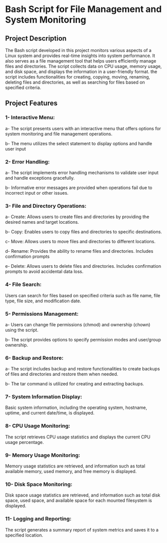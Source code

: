 # Bash Script for File Management and System Monitoring

## Project Description

The Bash script developed in this project monitors various aspects of a Linux system and provides real-time insights into system performance. It also serves as a file management tool that helps users efficiently manage files and directories. The script collects data on CPU usage, memory usage, and disk space, and displays the information in a user-friendly format. the script includes functionalities for creating, copying, moving, renaming, deleting files and directories, as well as searching for files based on specified criteria.


## Project Features

### 1- Interactive Menu:
    
a- The script presents users with an interactive menu that offers options for system monitoring and file management operations.
    
b- The menu utilizes the select statement to display options and handle user input


### 2- Error Handling:

a- The script implements error handling mechanisms to validate user input and handle exceptions gracefully.
    
b- Informative error messages are provided when operations fail due to incorrect input or other issues.


### 3- File and Directory Operations:

a- Create: Allows users to create files and directories by providing the desired names and target locations.
    
b- Copy: Enables users to copy files and directories to specific destinations.
    
c- Move: Allows users to move files and directories to different locations.
    
d- Rename: Provides the ability to rename files and directories. Includes confirmation prompts
    
e- Delete: Allows users to delete files and directories. Includes confirmation prompts to avoid accidental data loss.


### 4- File Search:

 Users can search for files based on specified criteria such as file name, file type, file size, and modification date.


### 5- Permissions Management:

a- Users can change file permissions (chmod) and ownership (chown) using the script.
    
b- The script provides options to specify permission modes and user/group ownership.

    
### 6- Backup and Restore:

a- The script includes backup and restore functionalities to create backups of files and directories and restore them when needed.
    
b- The tar command is utilized for creating and extracting backups.

    
### 7- System Information Display:

Basic system information, including the operating system, hostname, uptime, and current date/time, is displayed.

    
### 8- CPU Usage Monitoring:

The script retrieves CPU usage statistics and displays the current CPU usage percentage.

  
### 9- Memory Usage Monitoring:

Memory usage statistics are retrieved, and information such as total available memory, used memory, and free memory is displayed.

### 10- Disk Space Monitoring:

Disk space usage statistics are retrieved, and information such as total disk space, used space, and available space for each mounted filesystem is displayed.

### 11- Logging and Reporting:

The script generates a summary report of system metrics and saves it to a specified location.


